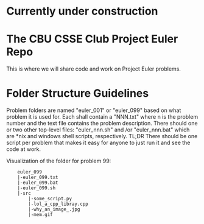 # Currently under construction

# The CBU CSSE Club Project Euler Repo
This is where we will share code and work on Project Euler problems.

# Folder Structure Guidelines

Problem folders are named "euler_001" or "euler_099" based on what problem it is used for. Each shall contain a "NNN.txt" where n is the problem number and the text file contains the problem description. There should one or two other top-level files: "euler_nnn.sh" and /or "euler_nnn.bat" which are *nix and windows shell scripts, respectively.
TL;DR There should be one script per problem that makes it easy for anyone to just run it and see the code at work.

Visualization of the folder for problem 99:
```
	euler_099
	|-euler_099.txt
	|-euler_099.bat
	|-euler_099.sh
	|-src
		|-some_script.py
		|-lol_a_cpp_libray.cpp
		|-why_an_image_.jpg
		|-mem.gif
```	
	
